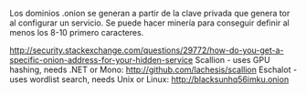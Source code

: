 Los dominios .onion se generan a partir de la clave privada que genera tor al configurar un servicio.
Se puede hacer minería para conseguir definir al menos los 8-10 primero caracteres.

http://security.stackexchange.com/questions/29772/how-do-you-get-a-specific-onion-address-for-your-hidden-service
Scallion - uses GPU hashing, needs .NET or Mono: http://github.com/lachesis/scallion
Eschalot - uses wordlist search, needs Unix or Linux: http://blacksunhq56imku.onion

